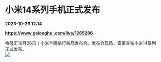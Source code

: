 # 小米14系列手机正式发布

**2023-10-26 12:14**

**https://www.gelonghui.com/live/1265286**

格隆汇10月26日丨小米今晚举行新品发布会。发布会现场，雷军宣布小米14系列正式发布。  
![](https://img5.gelonghui.com/live/4302c-8e34c451-e267-4520-8a20-b21ae85cfc3c.png)